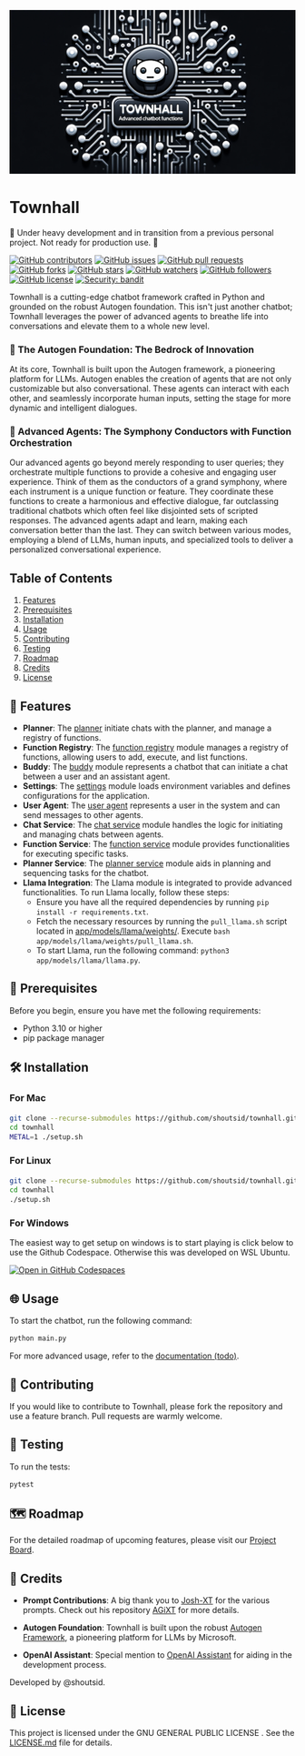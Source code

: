 ![Townhall Banner](docs/banner.png)

# Townhall

🚧 Under heavy development and in transition from a previous personal project. Not ready for production use. 🚧

[![GitHub contributors](https://img.shields.io/github/contributors/shoutsid/townhall.svg)]()
[![GitHub issues](https://img.shields.io/github/issues/shoutsid/townhall.svg)]()
[![GitHub pull requests](https://img.shields.io/github/issues-pr/shoutsid/townhall.svg)]()
[![GitHub forks](https://img.shields.io/github/forks/shoutsid/townhall.svg?style=social&label=Fork)]()
[![GitHub stars](https://img.shields.io/github/stars/shoutsid/townhall.svg?style=social&label=Stars)]()
[![GitHub watchers](https://img.shields.io/github/watchers/shoutsid/townhall.svg?style=social&label=Watch)]()
[![GitHub followers](https://img.shields.io/github/followers/shoutsid.svg?style=social&label=Follow)]()
[![GitHub license](https://img.shields.io/github/license/shoutsid/townhall.svg)]()
[![Security: bandit](https://img.shields.io/badge/security-bandit-yellow.svg)](https://github.com/PyCQA/bandit)

Townhall is a cutting-edge chatbot framework crafted in Python and grounded on the robust Autogen foundation. This isn't just another chatbot; Townhall leverages the power of advanced agents to breathe life into conversations and elevate them to a whole new level.

### 🧱 The Autogen Foundation: The Bedrock of Innovation
At its core, Townhall is built upon the Autogen framework, a pioneering platform for LLMs. Autogen enables the creation of agents that are not only customizable but also conversational. These agents can interact with each other, and seamlessly incorporate human inputs, setting the stage for more dynamic and intelligent dialogues.

### 🎼 Advanced Agents: The Symphony Conductors with Function Orchestration
Our advanced agents go beyond merely responding to user queries; they orchestrate multiple functions to provide a cohesive and engaging user experience. Think of them as the conductors of a grand symphony, where each instrument is a unique function or feature. They coordinate these functions to create a harmonious and effective dialogue, far outclassing traditional chatbots which often feel like disjointed sets of scripted responses.
The advanced agents adapt and learn, making each conversation better than the last. They can switch between various modes, employing a blend of LLMs, human inputs, and specialized tools to deliver a personalized conversational experience.

## Table of Contents

1. [Features](#features)
2. [Prerequisites](#prerequisites)
3. [Installation](#installation)
4. [Usage](#usage)
5. [Contributing](#contributing)
6. [Testing](#testing)
7. [Roadmap](#roadmap)
8. [Credits](#credits)
9. [License](#license)

## 🌟 Features

- **Planner**: The [planner](https://github.com/shoutsid/townhall/blob/main/app/agents/planner.py) initiate chats with the planner, and manage a registry of functions.
- **Function Registry**: The [function registry](https://github.com/shoutsid/townhall/blob/main/app/helpers/function_registry.py) module manages a registry of functions, allowing users to add, execute, and list functions.
- **Buddy**: The [buddy](https://github.com/shoutsid/townhall/blob/main/app/agents/buddy.py) module represents a chatbot that can initiate a chat between a user and an assistant agent.
- **Settings**: The [settings](https://github.com/shoutsid/townhall/blob/main/app/settings.py) module loads environment variables and defines configurations for the application.
- **User Agent**: The [user agent](https://github.com/shoutsid/townhall/blob/main/app/agents/user_agent.py) represents a user in the system and can send messages to other agents.
- **Chat Service**: The [chat service](https://github.com/shoutsid/townhall/blob/main/app/services/chat_service.py) module handles the logic for initiating and managing chats between agents.
- **Function Service**: The [function service](https://github.com/shoutsid/townhall/blob/main/app/services/function_service.py) module provides functionalities for executing specific tasks.
- **Planner Service**: The [planner service](https://github.com/shoutsid/townhall/blob/main/app/services/planner_service.py) module aids in planning and sequencing tasks for the chatbot.
- **Llama Integration**: The Llama module is integrated to provide advanced functionalities. To run Llama locally, follow these steps:
    - Ensure you have all the required dependencies by running `pip install -r requirements.txt`.
    - Fetch the necessary resources by running the `pull_llama.sh` script located in [app/models/llama/weights/](https://github.com/shoutsid/townhall/blob/main/app/models/llama/weights/). Execute `bash app/models/llama/weights/pull_llama.sh`.
    - To start Llama, run the following command: `python3 app/models/llama/llama.py`.

## 📝 Prerequisites

Before you begin, ensure you have met the following requirements:

- Python 3.10 or higher
- pip package manager

## 🛠️ Installation

### For Mac

```bash
git clone --recurse-submodules https://github.com/shoutsid/townhall.git
cd townhall
METAL=1 ./setup.sh
```

### For Linux

```bash
git clone --recurse-submodules https://github.com/shoutsid/townhall.git
cd townhall
./setup.sh
```

### For Windows
The easiest way to get setup on windows is to start playing is click below to use the Github Codespace. Otherwise this was developed on WSL Ubuntu.

[![Open in GitHub Codespaces](https://github.com/codespaces/badge.svg)](https://codespaces.new/shoutsid/townhall?quickstart=1)



## 🌐 Usage

To start the chatbot, run the following command:

```bash
python main.py
```

For more advanced usage, refer to the [documentation (todo)](#).

## 🤝 Contributing

If you would like to contribute to Townhall, please fork the repository and use a feature branch. Pull requests are warmly welcome.

## 🧪 Testing

To run the tests:

```bash
pytest
```

## 🗺️ Roadmap

For the detailed roadmap of upcoming features, please visit our [Project Board](https://github.com/users/shoutsid/projects/1).

## 👏 Credits

- **Prompt Contributions**: A big thank you to [Josh-XT](https://github.com/Josh-XT) for the various prompts. Check out his repository [AGiXT](https://github.com/Josh-XT/AGiXT) for more details.

- **Autogen Foundation**: Townhall is built upon the robust [Autogen Framework](https://github.com/microsoft/autogen/), a pioneering platform for LLMs by Microsoft.

- **OpenAI Assistant**: Special mention to [OpenAI Assistant](https://chat.openai.com/) for aiding in the development process.

Developed by @shoutsid.


## 📜 License

This project is licensed under the GNU GENERAL PUBLIC LICENSE . See the [LICENSE.md](LICENSE.md) file for details.
